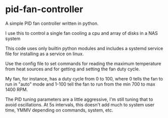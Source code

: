 # pid-fan-controller
A simple PID fan controller written in python.

I use this to control a single fan cooling a cpu and array of disks in a NAS system

This code uses only builtin python modules and includes a systemd service file for installing as a service on linux.

Use the config file to set commands for reading the maximum temperature from heat sources and for getting and setting the fan duty cycle.

My fan, for instance, has a duty cycle from 0 to 100, where 0 tells the fan to run in "auto" mode and 1-100 tell the fan to run from the min 700 to max 1400 RPM.

The PID tuning parameters are a little aggressive, I'm still tuning that to avoid oscillations. At 5s intervals, this doesn't add much to system user time, YMMV depending on commands, system, etc.
